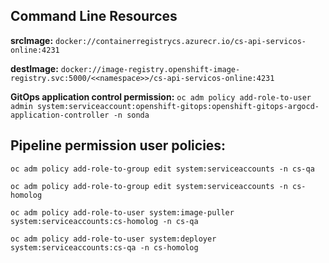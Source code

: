 ## Command Line Resources 

**srcImage:** `docker://containerregistrycs.azurecr.io/cs-api-servicos-online:4231`

**destImage:** `docker://image-registry.openshift-image-registry.svc:5000/<<namespace>>/cs-api-servicos-online:4231`

**GitOps application control permission:** `oc adm policy add-role-to-user admin system:serviceaccount:openshift-gitops:openshift-gitops-argocd-application-controller -n sonda`

**Pipeline permission user policies:** 
---
``` 
oc adm policy add-role-to-group edit system:serviceaccounts -n cs-qa

oc adm policy add-role-to-group edit system:serviceaccounts -n cs-homolog

oc adm policy add-role-to-user system:image-puller system:serviceaccounts:cs-homolog -n cs-qa

oc adm policy add-role-to-user system:deployer system:serviceaccounts:cs-qa -n cs-homolog
```  